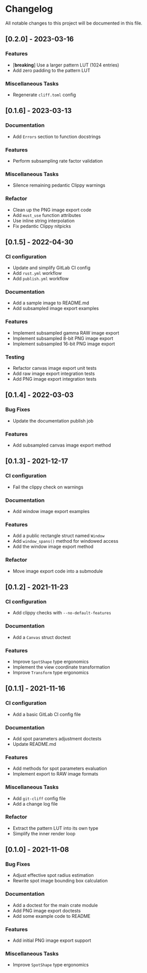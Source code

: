# Changelog

All notable changes to this project will be documented in this file.

## [0.2.0] - 2023-03-16

### Features

- [**breaking**] Use a larger pattern LUT (1024 entries)
- Add zero padding to the pattern LUT

### Miscellaneous Tasks

- Regenerate `cliff.toml` config

## [0.1.6] - 2023-03-13

### Documentation

- Add `Errors` section to function docstrings

### Features

- Perform subsampling rate factor validation

### Miscellaneous Tasks

- Silence remaining pedantic Clippy warnings

### Refactor

- Clean up the PNG image export code
- Add `must_use` function attributes
- Use inline string interpolation
- Fix pedantic Clippy nitpicks

## [0.1.5] - 2022-04-30

### CI configuration

- Update and simplify GitLab CI config
- Add `rust.yml` workflow
- Add `publish.yml` workflow

### Documentation

- Add a sample image to README.md
- Add subsampled image export examples

### Features

- Implement subsampled gamma RAW image export
- Implement subsampled 8-bit PNG image export
- Implement subsampled 16-bit PNG image export

### Testing

- Refactor canvas image export unit tests
- Add raw image export integration tests
- Add PNG image export integration tests

## [0.1.4] - 2022-03-03

### Bug Fixes

- Update the documentation publish job

### Features

- Add subsampled canvas image export method

## [0.1.3] - 2021-12-17

### CI configuration

- Fail the clippy check on warnings

### Documentation

- Add window image export examples

### Features

- Add a public rectangle struct named `Window`
- Add `window_spans()` method for windowed access
- Add the window image export method

### Refactor

- Move image export code into a submodule

## [0.1.2] - 2021-11-23

### CI configuration

- Add clippy checks with `--no-default-features`

### Documentation

- Add a `Canvas` struct doctest

### Features

- Improve `SpotShape` type ergonomics
- Implement the view coordinate transformation
- Improve `Transform` type ergonomics

## [0.1.1] - 2021-11-16

### CI configuration

- Add a basic GitLab CI config file

### Documentation

- Add spot parameters adjustment doctests
- Update README.md

### Features

- Add methods for spot parameters evaluation
- Implement export to RAW image formats

### Miscellaneous Tasks

- Add `git-cliff` config file
- Add a change log file

### Refactor

- Extract the pattern LUT into its own type
- Simplify the inner render loop

## [0.1.0] - 2021-11-08

### Bug Fixes

- Adjust effective spot radius estimation
- Rewrite spot image bounding box calculation

### Documentation

- Add a doctest for the main crate module
- Add PNG image export doctests
- Add some example code to README

### Features

- Add initial PNG image export support

### Miscellaneous Tasks

- Improve `SpotShape` type ergonomics

<!-- generated by git-cliff -->
